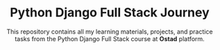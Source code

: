 <h1 align="center">Python Django Full Stack Journey</h1>
<p align="center">
  This repository contains all my learning materials, projects, and practice tasks from the Python Django Full Stack course at <strong>Ostad</strong> platform.
</p>
